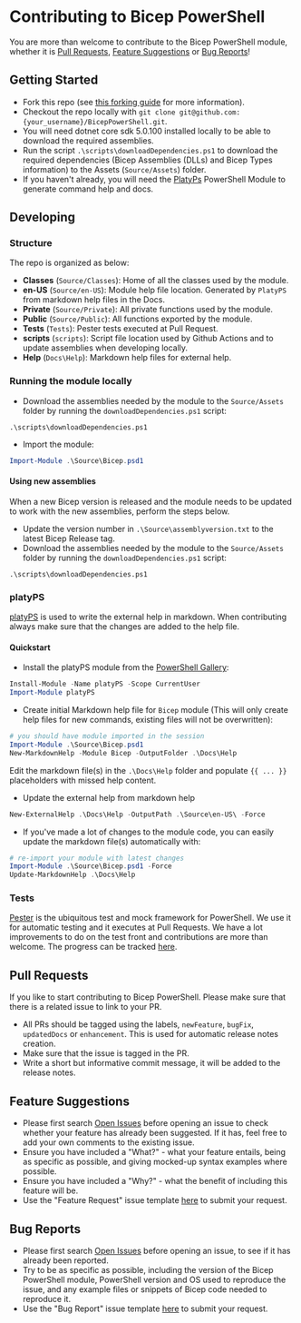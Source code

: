 # Contributing to Bicep PowerShell

You are more than welcome to contribute to the Bicep PowerShell module, whether it is [Pull Requests](#pull-requests), [Feature Suggestions](#feature-suggestions) or [Bug Reports](#bug-reports)!

## Getting Started

- Fork this repo (see [this forking guide](https://guides.github.com/activities/forking/) for more information).
- Checkout the repo locally with `git clone git@github.com:{your_username}/BicepPowerShell.git`.
- You will need dotnet core sdk 5.0.100 installed locally to be able to download the required assemblies.
- Run the script `.\scripts\downloadDependencies.ps1` to download the required dependencies (Bicep Assemblies (DLLs) and Bicep Types information) to the Assets (`Source/Assets`) folder.
- If you haven't already, you will need the [PlatyPs](https://github.com/PowerShell/platyPS) PowerShell Module to generate command help and docs.

## Developing

### Structure

The repo is organized as below:

- **Classes** (`Source/Classes`): Home of all the classes used by the module.
- **en-US** (`Source/en-US`): Module help file location. Generated by `PlatyPS` from markdown help files in the Docs.
- **Private** (`Source/Private`): All private functions used by the module.
- **Public** (`Source/Public`): All functions exported by the module.
- **Tests** (`Tests`): Pester tests executed at Pull Request.
- **scripts** (`scripts`): Script file location used by Github Actions and to update assemblies when developing locally.
- **Help** (`Docs\Help`): Markdown help files for external help.

### Running the module locally

- Download the assemblies needed by the module to the `Source/Assets` folder by running the `downloadDependencies.ps1` script:

```
.\scripts\downloadDependencies.ps1
```

- Import the module:

```powershell
Import-Module .\Source\Bicep.psd1
```

#### Using new assemblies

When a new Bicep version is released and the module needs to be updated to work with the new assemblies, perform the steps below.

- Update the version number in `.\Source\assemblyversion.txt` to the latest Bicep Release tag.
- Download the assemblies needed by the module to the `Source/Assets` folder by running the `downloadDependencies.ps1` script:

```
.\scripts\downloadDependencies.ps1
```

### platyPS

[platyPS](https://github.com/PowerShell/platyPS) is used to write the external help in markdown. When contributing always make sure that the changes are added to the help file.

#### Quickstart

- Install the platyPS module from the [PowerShell Gallery](https://powershellgallery.com):

```powershell
Install-Module -Name platyPS -Scope CurrentUser
Import-Module platyPS
```

- Create initial Markdown help file for `Bicep` module (This will only create help files for new commands, existing files will not be overwritten):

```powershell
# you should have module imported in the session
Import-Module .\Source\Bicep.psd1
New-MarkdownHelp -Module Bicep -OutputFolder .\Docs\Help
```

Edit the markdown file(s) in the `.\Docs\Help` folder and populate `{{ ... }}` placeholders with missed help content.

- Update the external help from markdown help

```powershell
New-ExternalHelp .\Docs\Help -OutputPath .\Source\en-US\ -Force
```

- If you've made a lot of changes to the module code, you can easily update the markdown file(s) automatically with:

```powershell
# re-import your module with latest changes
Import-Module .\Source\Bicep.psd1 -Force
Update-MarkdownHelp .\Docs\Help
```

### Tests

[Pester](https://github.com/pester/Pester) is the ubiquitous test and mock framework for PowerShell. We use it for automatic testing and it executes at Pull Requests. We have a lot improvements to do on the test front and contributions are more than welcome. The progress can be tracked [here](https://github.com/StefanIvemo/BicepPowerShell/issues/22).

## Pull Requests

If you like to start contributing to Bicep PowerShell. Please make sure that there is a related issue to link to your PR.

- All PRs should be tagged using the labels, `newFeature`, `bugFix`, `updatedDocs` or `enhancement`. This is used for automatic release notes creation.
- Make sure that the issue is tagged in the PR.
- Write a short but informative commit message, it will be added to the release notes.

## Feature Suggestions

- Please first search [Open Issues](https://github.com/StefanIvemo/BicepPowerShell/issues) before opening an issue to check whether your feature has already been suggested. If it has, feel free to add your own comments to the existing issue.
- Ensure you have included a "What?" - what your feature entails, being as specific as possible, and giving mocked-up syntax examples where possible.
- Ensure you have included a "Why?" - what the benefit of including this feature will be.
- Use the "Feature Request" issue template [here](https://github.com/StefanIvemo/BicepPowerShell/issues/new/choose) to submit your request.

## Bug Reports

- Please first search [Open Issues](https://github.com/StefanIvemo/BicepPowerShell/issues) before opening an issue, to see if it has already been reported.
- Try to be as specific as possible, including the version of the Bicep PowerShell module, PowerShell version and OS used to reproduce the issue, and any example files or snippets of Bicep code needed to reproduce it.
- Use the "Bug Report" issue template [here](https://github.com/StefanIvemo/BicepPowerShell/issues/new/choose) to submit your request.

